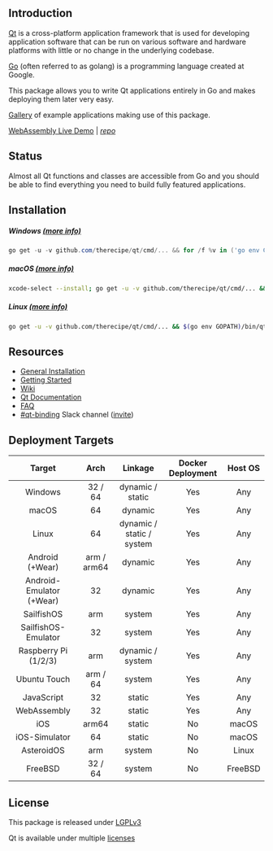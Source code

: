 Introduction
------------

[Qt](https://en.wikipedia.org/wiki/Qt_(software)) is a cross-platform application framework that is used for developing application software that can be run on various software and hardware platforms with little or no change in the underlying codebase.

[Go](https://en.wikipedia.org/wiki/Go_(programming_language)) (often referred to as golang) is a programming language created at Google.

This package allows you to write Qt applications entirely in Go and makes deploying them later very easy.

[Gallery](https://github.com/therecipe/qt/wiki/Gallery) of example applications making use of this package.

[WebAssembly Live Demo](https://therecipe.github.io/widgets_playground) | *[repo](https://github.com/therecipe/widgets_playground)*

Status
------

Almost all Qt functions and classes are accessible from Go and you should be able to find everything you need to build fully featured applications.

Installation
------------

##### Windows [(more info)](https://github.com/therecipe/qt/wiki/Installation-on-Windows)

```powershell
go get -u -v github.com/therecipe/qt/cmd/... && for /f %v in ('go env GOPATH') do %v\bin\qtsetup test && %v\bin\qtsetup -test=false
```

##### macOS [(more info)](https://github.com/therecipe/qt/wiki/Installation-on-macOS)

```bash
xcode-select --install; go get -u -v github.com/therecipe/qt/cmd/... && $(go env GOPATH)/bin/qtsetup test && $(go env GOPATH)/bin/qtsetup -test=false
```

##### Linux [(more info)](https://github.com/therecipe/qt/wiki/Installation-on-Linux)

```bash
go get -u -v github.com/therecipe/qt/cmd/... && $(go env GOPATH)/bin/qtsetup test && $(go env GOPATH)/bin/qtsetup -test=false
```

Resources
---------

-	[General Installation](https://github.com/therecipe/qt/wiki/Installation)
-	[Getting Started](https://github.com/therecipe/qt/wiki/Getting-Started)
-	[Wiki](https://github.com/therecipe/qt/wiki)
-	[Qt Documentation](https://doc.qt.io/qt-5/classes.html)
-	[FAQ](https://github.com/therecipe/qt/wiki/FAQ)
-	[#qt-binding](https://gophers.slack.com/messages/qt-binding/details) Slack channel ([invite](https://invite.slack.golangbridge.org)\)

Deployment Targets
------------------

| Target                   | Arch        | Linkage                   | Docker Deployment | Host OS |
|:------------------------:|:-----------:|:-------------------------:|:-----------------:|:-------:|
|         Windows          |   32 / 64   |     dynamic / static      |        Yes        |   Any   |
|          macOS           |     64      |          dynamic          |        Yes        |   Any   |
|          Linux           |     64      | dynamic / static / system |        Yes        |   Any   |
|     Android (+Wear)      | arm / arm64 |          dynamic          |        Yes        |   Any   |
| Android-Emulator (+Wear) |     32      |          dynamic          |        Yes        |   Any   |
|        SailfishOS        |     arm     |          system           |        Yes        |   Any   |
|   SailfishOS-Emulator    |     32      |          system           |        Yes        |   Any   |
|   Raspberry Pi (1/2/3)   |     arm     |     dynamic / system      |        Yes        |   Any   |
|       Ubuntu Touch       |  arm / 64   |          system           |        Yes        |   Any   |
|        JavaScript        |     32      |          static           |        Yes        |   Any   |
|       WebAssembly        |     32      |          static           |        Yes        |   Any   |
|           iOS            |    arm64    |          static           |        No         |  macOS  |
|      iOS-Simulator       |     64      |          static           |        No         |  macOS  |
|        AsteroidOS        |     arm     |          system           |        No         |  Linux  |
|         FreeBSD          |   32 / 64   |          system           |        No         | FreeBSD |

License
-------

This package is released under [LGPLv3](https://opensource.org/licenses/LGPL-3.0)

Qt is available under multiple [licenses](https://www.qt.io/licensing)
